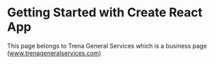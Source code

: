 # Getting Started with Create React App

This page belongs to Trena General Services which is a business page (www.trenageneralservices.com)